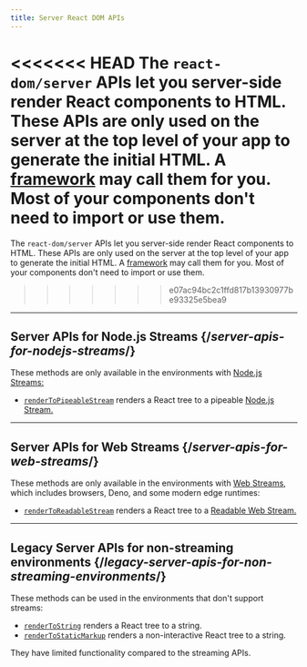 ```yaml
---
title: Server React DOM APIs
---
```


<Intro>

<<<<<<< HEAD
The `react-dom/server` APIs let you server-side render React components to HTML. These APIs are only used on the server at the top level of your app to generate the initial HTML. A [framework](/learn/creating-a-react-app#full-stack-frameworks) may call them for you. Most of your components don't need to import or use them.
=======
The `react-dom/server` APIs let you server-side render React components to HTML. These APIs are only used on the server at the top level of your app to generate the initial HTML. A [framework](/learn/start-a-new-react-project#full-stack-frameworks) may call them for you. Most of your components don't need to import or use them.
>>>>>>> e07ac94bc2c1ffd817b13930977be93325e5bea9

</Intro>

---

## Server APIs for Node.js Streams {/*server-apis-for-nodejs-streams*/}

These methods are only available in the environments with [Node.js Streams:](https://nodejs.org/api/stream.html)

* [`renderToPipeableStream`](/reference/react-dom/server/renderToPipeableStream) renders a React tree to a pipeable [Node.js Stream.](https://nodejs.org/api/stream.html)

---

## Server APIs for Web Streams {/*server-apis-for-web-streams*/}

These methods are only available in the environments with [Web Streams](https://developer.mozilla.org/en-US/docs/Web/API/Streams_API), which includes browsers, Deno, and some modern edge runtimes:

* [`renderToReadableStream`](/reference/react-dom/server/renderToReadableStream) renders a React tree to a [Readable Web Stream.](https://developer.mozilla.org/en-US/docs/Web/API/ReadableStream)

---

## Legacy Server APIs for non-streaming environments {/*legacy-server-apis-for-non-streaming-environments*/}

These methods can be used in the environments that don't support streams:

* [`renderToString`](/reference/react-dom/server/renderToString) renders a React tree to a string.
* [`renderToStaticMarkup`](/reference/react-dom/server/renderToStaticMarkup) renders a non-interactive React tree to a string.

They have limited functionality compared to the streaming APIs.

